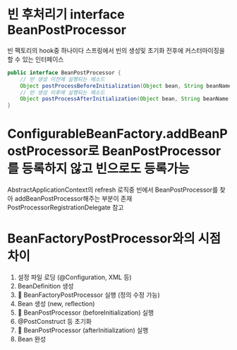# 빈 후처리기 interface BeanPostProcessor 
빈 팩토리의 hook중 하나이다
스프링에서 빈의 생성및 초기화 전후에 커스터마이징을 할 수 있는 인터페이스

```java
public interface BeanPostProcessor {
    // 빈 생성 이전에 실행되는 메소드
    Object postProcessBeforeInitialization(Object bean, String beanName) throws BeansException;
    // 빈 생성 이후에 실행되는 메소드
    Object postProcessAfterInitialization(Object bean, String beanName) throws BeansException;
}
```

# ConfigurableBeanFactory.addBeanPostProcessor로 BeanPostProcessor를 등록하지 않고 빈으로도 등록가능
AbstractApplicationContext의 refresh 로직중 빈에서 BeanPostProcessor를 찾아 addBeanPostProcessor해주는 부분이 존재
PostProcessorRegistrationDelegate 참고

# BeanFactoryPostProcessor와의 시점차이 
1. 설정 파일 로딩 (@Configuration, XML 등)
2. BeanDefinition 생성
3. 🔹 BeanFactoryPostProcessor 실행 (정의 수정 가능)
4. Bean 생성 (new, reflection)
5. 🔸 BeanPostProcessor (beforeInitialization) 실행
6. @PostConstruct 등 초기화
7. 🔸 BeanPostProcessor (afterInitialization) 실행
8. Bean 완성